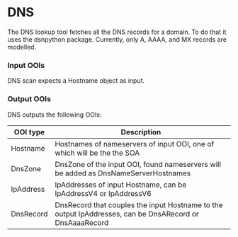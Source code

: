 # DNS

The DNS lookup tool fetches all the DNS records for a domain. To do that it uses the dsnpython package. Currently, only
A, AAAA, and MX records are modelled.

### Input OOIs

DNS scan expects a Hostname object as input.

### Output OOIs

DNS outputs the following OOIs:

| OOI type  | Description                                                                                             |
| --------- | ------------------------------------------------------------------------------------------------------- |
| Hostname  | Hostnames of nameservers of input OOI, one of which will be the the SOA                                 |
| DnsZone   | DnsZone of the input OOI, found nameservers will be added as DnsNameServerHostnames                     |
| IpAddress | IpAddresses of input Hostname, can be IpAddressV4 or IpAddressV6                                        |
| DnsRecord | DnsRecord that couples the input Hostname to the output IpAddresses, can be DnsARecord or DnsAaaaRecord |
